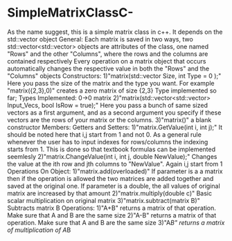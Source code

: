# SimpleMatrixClassC-
As the name suggest, this is a simple matrix class in c++. It depends on the std::vector object
General:
Each matrix is saved in two ways, two std::vector<std::vector<double>> objects are attributes of the class, one named "Rows" and the other "Columns", where the rows and the columns are contained respectively
Every operation on a matrix object that occurs automatically changes the respective value in both the "Rows" and the "Columns" objects
Constructors:
 1)"matrix(std::vector<int> Size, int Type = 0 );" Here you pass the size of the matrix and the type you want. For example "matrix({2,3},0)" creates a zero matrix of size {2,3}
Type implemented so far;
    Types Implemented:
    0->0 matrix
 2)"matrix(std::vector<std::vector<double>> Input_Vecs, bool IsRow = true);" Here you pass a bunch of same sized vectors as a first argument, and as a second argument you specify if these vectors are the rows of your matrix or the columns.
 3)"matrix()" a blank constructor
Members:
  Getters and Setters:
  1)"matrix.GetValue(int i, int j);" It should be noted here that i,j start from 1 and not 0. As a general rule whenever the user has to input indexes for rows/columns the indexing starts from 1. This is done so that textbook formulas can be implemented seemlesly
  2)"matrix.ChangeValue(int i, int j, double NewValue);" Changes the value at the ith row and jth columns to "NewValue". Again i,j start from 1
  Operations On Object:
  1)"matrix.add(overloaded)" If parameter is a a matrix then if the operation is allowed the two matrices are added together and saved at the original one. If parameter is a double, the all values of original matrix are increased by that amount
  2)"matrix.multiply(double c)" Basic scalar multiplication on original matrix
  3)"matrix.subtract(matrix B)" Subtracts matrix B
  Operations:
  1)"A+B" returns a matrix of that operation. Make sure that A and B are the same size
  2)"A-B" returns a matrix of that operation. Make sure that A and B are the same size
  3)"A*B" returns a matrix of multiplication of A*B
  
  

